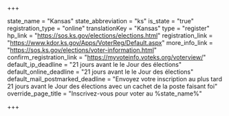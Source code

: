 +++

state_name = "Kansas"
state_abbreviation = "ks"
is_state = "true"
registration_type = "online"
translationKey = "Kansas"
type = "register"
hp_link = "https://sos.ks.gov/elections/elections.html"
registration_link = "https://www.kdor.ks.gov/Apps/VoterReg/Default.aspx"
more_info_link = "https://sos.ks.gov/elections/voter-information.html"
confirm_registration_link = "https://myvoteinfo.voteks.org/voterview/"
default_ip_deadline = "21 jours avant le le Jour des élections"
default_online_deadline = "21 jours avant le le Jour des élections"
default_mail_postmarked_deadline = "Envoyez votre inscription au plus tard 21 jours avant le Jour des élections avec un cachet de la poste faisant foi"
override_page_title = "Inscrivez-vous pour voter au %state_name%"

+++